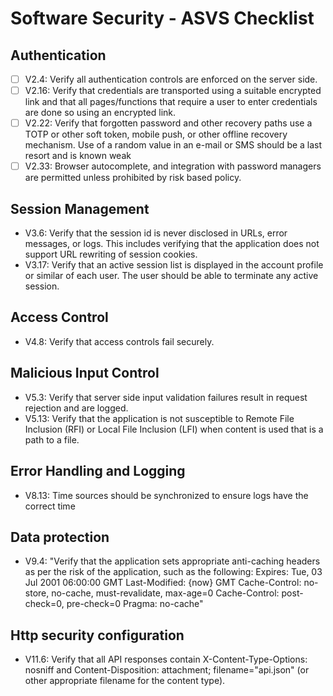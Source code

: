 # Software Security - ASVS Checklist

## Authentication

- [ ] V2.4: Verify all authentication controls are enforced on the server side.
- [ ] V2.16: Verify that credentials are transported using a suitable encrypted link and that all pages/functions that require a user to enter credentials are done so using an encrypted link.
- [ ] V2.22: Verify that forgotten password and other recovery paths use a TOTP or other soft token, mobile push, or other offline recovery mechanism. Use of a random value in an e-mail or SMS should be a last resort and is known weak
- [ ] V2.33: Browser autocomplete, and integration with password managers are permitted unless prohibited by risk based policy.

## Session Management

* V3.6: Verify that the session id is never disclosed in URLs, error messages, or logs. This includes verifying that the application does not support URL rewriting of session cookies.
* V3.17: Verify that an active session list is displayed in the account profile or similar of each user. The user should be able to terminate any active session.

## Access Control

* V4.8: Verify that access controls fail securely.

## Malicious Input Control

* V5.3: Verify that server side input validation failures result in request rejection and are logged.
* V5.13: Verify that the application is not susceptible to Remote File Inclusion (RFI) or Local File Inclusion (LFI) when content is used that is a path to a file.

## Error Handling and Logging

* V8.13: Time sources should be synchronized to ensure logs have the correct time 

## Data protection

* V9.4: "Verify that the application sets appropriate anti-caching headers as per the risk of the application, such as the following:
Expires: Tue, 03 Jul 2001 06:00:00 GMT
Last-Modified: {now} GMT
Cache-Control: no-store, no-cache, must-revalidate, max-age=0 Cache-Control: post-check=0, pre-check=0
Pragma: no-cache"

## Http security configuration

* V11.6: Verify that all API responses contain X-Content-Type-Options: nosniff and Content-Disposition: attachment; filename="api.json" (or other appropriate filename for the content type).

